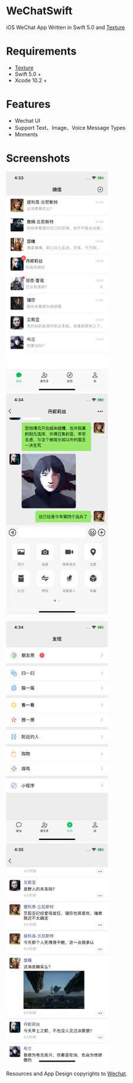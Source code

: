 # WeChatSwift
iOS WeChat App Written in Swift 5.0 and [Texture](https://github.com/TextureGroup/Texture)


Requirements
==

- [Texture](https://github.com/TextureGroup/Texture)
- Swift 5.0 +
- Xcode 10.2 +


Features
==

- Wechat UI
- Support Text、Image、Voice Message Types
- Moments


Screenshots
==

<p>
<img src="/Screenshots/sessions.jpeg" width=275 />
<img src="/Screenshots/chat.jpeg" width=275 />
</p>

<p>
<img src="/Screenshots/discover.jpeg" width=275/>
<img src="/Screenshots/moments.jpeg" width=275/>
</p>


Resources and App Design copyrights to [Wechat](https://weixin.qq.com/). 
